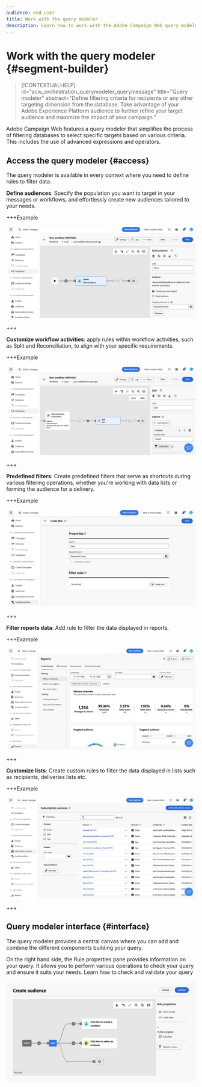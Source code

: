 ```yaml
---
audience: end-user
title: Work with the query modeler
description: Learn how to work with the Adobe Campaign Web query modeler.
---
```

# Work with the query modeler {#segment-builder}


>[!CONTEXTUALHELP]
>id="acw_orchestration_querymodeler_querymessage"
>title="Query modeler"
>abstract="Define filtering criteria for recipients or any other targeting dimension from the database. Take advantage of your Adobe Experience Platform audience to further refine your target audience and maximize the impact of your campaign."

Adobe Campaign Web features a query modeler that simplifies the process of filtering databases to select specific targets based on various criteria. This includes the use of advanced expressions and operators. 

## Access the query modeler {#access}

The query modeler is available in every context where you need to define rules to filter data.

**Define audiences**: Specify the population you want to target in your messages or workflows, and effortlessly create new audiences tailored to your needs. <!--(LINK TBD)-->

+++Example

![](assets/access-audience.png)

+++

**Customize workflow activities**: apply rules within workflow activities, such as Split and Reconciliation, to align with your specific requirements. <!--(LINK TBD)-->

+++Example

![](assets/access-workflow.png)

+++

<!--**Dynamize content**: make your content dynamic by creating conditions that define which content should be displayed to different recipients, ensuring personalized and relevant messaging.

+++Example

![](assets/access-audience.png)

 +++
-->

**Predefined filters**: Create predefined filters that serve as shortcuts during various filtering operations, whether you're working with data lists or forming the audience for a delivery. <!--(LINK TBD)-->

+++Example

![](assets/access-predefined-filter.png)

+++

**Filter reports data**: Add rule to filter the data displayed in reports. <!--(LINK TBD)-->

+++Example

![](assets/access-reports.png)

+++

**Customize lists**: Create custom rules to filter the data displayed in lists such as recipients, deliveries lists etc. <!--(LINK TBD)-->

+++Example

![](assets/access-lists.png)

+++

## Query modeler interface {#interface}

The query modeler provides a central canvas where you can add and combine the different components building your query.

On the right hand side, the Rule properties pane provides information on your query. It allows you to perform various operations to check your query and ensure it suits your needs. Learn how to check and validate your query

![](assets/query-interface.png)
